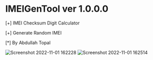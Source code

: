 # IMEIGenTool ver 1.0.0.0

[+] IMEI Checksum Digit Calculator


[+] Generate Random IMEI

[*] By Abdullah Topal



![Screenshot 2022-11-01 162228](https://user-images.githubusercontent.com/33934739/199691614-4173a76d-e006-4e5e-b903-477219b4a406.png)
![Screenshot 2022-11-01 162514](https://user-images.githubusercontent.com/33934739/199691651-f92ed78d-d686-4e8f-ae53-8a337b743ad9.png)
